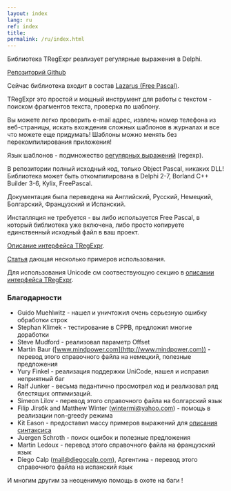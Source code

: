 ```yaml
---
layout: index
lang: ru
ref: index
title:
permalink: /ru/index.html
---
```


Библиотека TRegExpr реализует регулярные выражения в Delphi.

<a href="https://github.com/masterandrey/TRegExpr" class="btn btn-primary btn-lg" role="button">Репозиторий Github</a>

Сейчас библиотека входит в состав [Lazarus (Free Pascal)](http://wiki.freepascal.org/Regexpr).

TRegExpr это простой и мощный инструмент для работы с текстом - поиском фрагментов
 текста, проверка по шаблону.

Вы можете легко проверить e-mail адрес, извлечь номер телефона из веб-страницы,
искать вхождения сложных шаблонов в журналах и все что можете еще придумать!
Шаблоны можно менять без перекомпилирования приложения!

Язык шаблонов - подмножество [регулярных выражений](regexp_syntax.html) (regexp).

В репозитории полный исходный код, только Object Pascal, никаких DLL!
Библиотека может быть откомпилирована в Delphi 2-7, Borland C++ Builder 3-6, Kylix, FreePascal.

Документация была переведена на Английский, Русский, Немецкий, Болгарский, Французский и Испанский.

Инсталляция не требуется - вы либо используется Free Pascal, в который библиотека уже
включена, либо просто копируете единственный исходный файл в ваш проект.

[Описание интерфейса TRegExpr](tregexpr_interface.html).

[Статья](http://masterandrey.com/posts/ru/text_processing_from_birds_eye_view.html) дающая
несколько примеров использования.

Для использования Unicode см соотвествующую секцию
в [описании интерфейса TRegExpr](/tregexpr_interface_ru).

### Благодарности

* Guido Muehlwitz - нашел и уничтожил очень серьезную ошибку обработки строк
* Stephan Klimek - тестирование в CPPB, предложил многие доработки
* Steve Mudford - реализовал параметр Offset
* Martin Baur ([www.mindpower.com](http://www.mindpower.com)) - перевод этого справочного файла на немецкий, полезные предложения
* Yury Finkel - реализация поддержки UniCode, нашел и исправил неприятный баг
* Ralf Junker - весьма педантично просмотрел код и реализовал ряд блестящих оптимизаций.
* Simeon Lilov - перевод этого справочного файла на болгарский язык
* Filip Jirsбk and Matthew Winter (wintermi@yahoo.com) - помощь в реализации non-greedy режима
* Kit Eason - предоставил массу примеров выражений для [описания синтаксиса](regexp_syntax.html)
* Juergen Schroth - поиск ошибок и полезные предложения
* Martin Ledoux - перевод этого справочного файла на французский язык
* Diego Calp (mail@diegocalp.com), Аргентина - перевод этого справочного файла на испанский язык

И многим другим за неоценимую помощь в охоте на баги !
